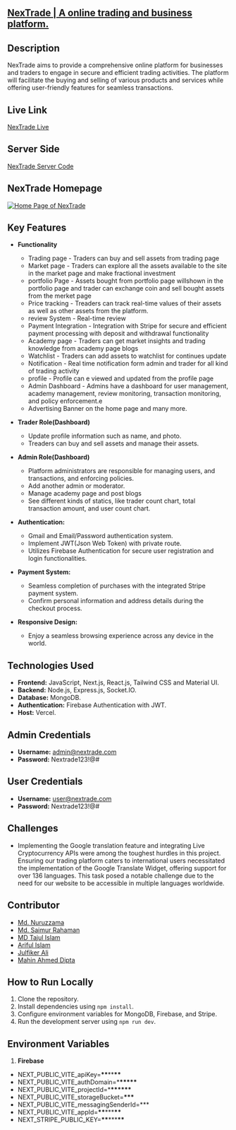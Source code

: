 ## [NexTrade | A online trading and business platform.](https://nextrade-front-end.vercel.app/)

## Description
NexTrade aims to provide a comprehensive online platform for businesses and traders to engage in secure and efficient trading activities. The platform will facilitate the buying and selling of various products and services while offering user-friendly features for seamless transactions.
## Live Link

   [NexTrade Live](https://nextrade-front-end.vercel.app/)

## Server Side

  [NexTrade Server Code](https://github.com/diptomahin/nexTrade-server)


## NexTrade Homepage

[![Home Page of NexTrade](https://i.postimg.cc/Z5v2wYKy/Screenshot.png)](https://postimg.cc/jDKM5bfs)

## Key Features

- **Functionality**
  - Trading page - Traders can buy and sell assets from trading page
  - Market page - Traders can explore all the assets available to the site in the market page and make fractional investment
  - portfolio Page - Assets bought from portfolio page willshown in the portfolio page and trader can exchange coin and sell bought assets from the merket page 
  - Price tracking - Treaders can track real-time values of their assets as well as other assets from the platform.
  - review System - Real-time review 
  - Payment Integration - Integration with Stripe for secure and efficient payment processing with deposit and withdrawal functionality
  - Academy page - Traders can get market insights and trading knowledge from academy page blogs 
  - Watchlist - Traders can add assets to watchlist for continues update
  - Notification - Real time notification form admin and trader for all kind of trading activity
  - profile - Profile can e viewed and updated from the profile page
  - Admin Dashboard - Admins have a dashboard for user management, academy management, review monitoring, transaction monitoring, and policy enforcement.e
  - Advertising Banner on the home page and many more.


- **Trader Role(Dashboard)**
  - Update profile information such as name, and photo.
  - Treaders can buy and sell assets and manage their assets.

- **Admin Role(Dashboard)**
   - Platform administrators are responsible for managing users, and transactions, and enforcing policies.
   - Add another admin or moderator.
   - Manage academy page and post blogs
   - See different kinds of statics, like trader count chart, total transaction amount, and user count chart.

- **Authentication:**
  - Gmail and Email/Password authentication system.
  - Implement JWT(Json Web Token) with private route.
  - Utilizes Firebase Authentication for secure user registration and login functionalities.

- **Payment System:**
  - Seamless completion of purchases with the integrated Stripe payment system.
  - Confirm personal information and address details during the checkout process.

- **Responsive Design:**
  - Enjoy a seamless browsing experience across any device in the world.

## Technologies Used

 - **Frontend:** JavaScript, Next.js, React.js, Tailwind CSS and Material UI.
 - **Backend:** Node.js, Express.js, Socket.IO.
 - **Database:** MongoDB.
 - **Authentication:** Firebase Authentication with JWT.
- **Host:** Vercel.

## Admin Credentials
- **Username:** admin@nextrade.com
- **Password:** Nextrade123!@#

## User Credentials
- **Username:** user@nextrade.com
- **Password:** Nextrade123!@#

## Challenges
- Implementing the Google translation feature and integrating Live Cryptocurrency APIs were among the toughest hurdles in this project. Ensuring our trading platform caters to international users necessitated the implementation of the Google Translate Widget, offering support for over 136 languages. This task posed a notable challenge due to the need for our website to be accessible in multiple languages worldwide.

## Contributor
- [Md. Nuruzzama](https://github.com/mdnuruzzamannirob)
- [Md. Saimur Rahaman](https://github.com/srssieam)
- [MD Tajul Islam](https://github.com/mdtajulislammt)
- [Ariful Islam](https://github.com/hellomrariful)
- [Julfiker Ali](https://github.com/jasaiful)
- [Mahin Ahmed Dipta](https://github.com/diptomahin)

## How to Run Locally
1. Clone the repository.
2. Install dependencies using `npm install`.
3. Configure environment variables for MongoDB, Firebase, and Stripe.
4. Run the development server using `npm run dev`.

## Environment Variables

1. **Firebase**

- NEXT_PUBLIC_VITE_apiKey=**\*\***\*\***\*\***
- NEXT_PUBLIC_VITE_authDomain=\***\*\*\*\*\***
- NEXT_PUBLIC_VITE_projectId=\***\*\*\*\*\*\***
- NEXT_PUBLIC_VITE_storageBucket=**\*\*\***
- NEXT_PUBLIC_VITE_messagingSenderId=\*\*\*
- NEXT_PUBLIC_VITE_appId=**\*\***\*\*\***\*\***
- NEXT_STRIPE_PUBLIC_KEY=**\*\***\*\*\***\*\***
